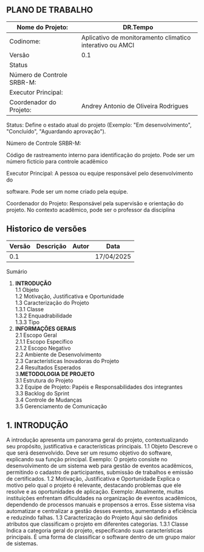 ## **PLANO DE TRABALHO**
|Nome do Projeto:| DR.Tempo| 
|----------|------------|
| Codinome: | Aplicativo de monitoramento climatico interativo ou AMCI|
|Versão|0.1|
|Status||
|Número de Controle SRBR-M:||
|Executor Principal:||
|Coordenador do Projeto:|Andrey Antonio de Oliveira Rodrigues|

Status: Define o estado atual do projeto (Exemplo: "Em
desenvolvimento", "Concluído", "Aguardando aprovação").

Número de Controle SRBR-M:

Código de rastreamento interno para identificação do
projeto. Pode ser um número fictício para controle
acadêmico

Executor Principal: A pessoa ou equipe responsável pelo desenvolvimento do

software. Pode ser um nome criado pela equipe.

Coordenador do Projeto: Responsável pela supervisão e orientação do projeto. No
contexto acadêmico, pode ser o professor da disciplina

##  **Historico de versões** 

| **Versão** | **Descrição** | **Autor** | **Data**|
|-----|-----|------|-----|
|  0.1  |    |    | 17/04/2025 |

Sumário
1. **INTRODUÇÃO** <br>
1.1 Objeto <br>
1.2 Motivação, Justificativa e Oportunidade <br>
1.3 Caracterização do Projeto <br>
1.3.1 Classe <br>
1.3.2 Enquadrabilidade <br>
1.3.3 Tipo <br>
2. **INFORMAÇÕES GERAIS** <br>
2.1 Escopo Geral <br>
2.1.1 Escopo Específico <br>
2.1.2 Escopo Negativo <br>
2.2 Ambiente de Desenvolvimento <br>
2.3 Características Inovadoras do Projeto <br>
2.4 Resultados Esperados <br>
3.**METODOLOGIA DE PROJETO**<br>
3.1 Estrutura do Projeto  <br>
3.2 Equipe de Projeto: Papéis e Responsabilidades dos integrantes <br>
3.3 Backlog do Sprint <br>
3.4 Controle de Mudanças<br>
3.5 Gerenciamento de Comunicação<br>

  ## 1. INTRODUÇÃO
  
A introdução apresenta um panorama geral do projeto, contextualizando seu propósito,
justificativa e características principais.
1.1 Objeto
Descreve o que será desenvolvido. Deve ser um resumo objetivo do software, explicando
sua função principal.
Exemplo:
O projeto consiste no desenvolvimento de um sistema web para gestão de eventos
acadêmicos, permitindo o cadastro de participantes, submissão de trabalhos e emissão de
certificados.
1.2 Motivação, Justificativa e Oportunidade
Explica o motivo pelo qual o projeto é relevante, destacando problemas que ele resolve e
as oportunidades de aplicação.
Exemplo:
Atualmente, muitas instituições enfrentam dificuldades na organização de eventos
acadêmicos, dependendo de processos manuais e propensos a erros. Esse sistema visa
automatizar e centralizar a gestão desses eventos, aumentando a eficiência e reduzindo falhas.
1.3 Caracterização do Projeto
Aqui são definidos atributos que classificam o projeto em diferentes categorias.
1.3.1 Classe
Indica a categoria geral do projeto, especificando suas características principais. É uma
forma de classificar o software dentro de um grupo maior de sistemas.
